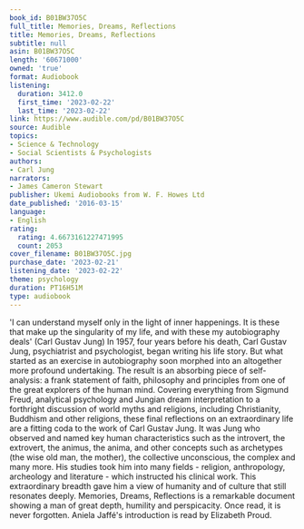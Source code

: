 ```yaml
---
book_id: B01BW37O5C
full_title: Memories, Dreams, Reflections
title: Memories, Dreams, Reflections
subtitle: null
asin: B01BW37O5C
length: '60671000'
owned: 'true'
format: Audiobook
listening:
  duration: 3412.0
  first_time: '2023-02-22'
  last_time: '2023-02-22'
link: https://www.audible.com/pd/B01BW37O5C
source: Audible
topics:
- Science & Technology
- Social Scientists & Psychologists
authors:
- Carl Jung
narrators:
- James Cameron Stewart
publisher: Ukemi Audiobooks from W. F. Howes Ltd
date_published: '2016-03-15'
language:
- English
rating:
  rating: 4.6673161227471995
  count: 2053
cover_filename: B01BW37O5C.jpg
purchase_date: '2023-02-21'
listening_date: '2023-02-22'
theme: psychology
duration: PT16H51M
type: audiobook
---
```

'I can understand myself only in the light of inner happenings. It is these that make up the singularity of my life, and with these my autobiography deals' (Carl Gustav Jung)
In 1957, four years before his death, Carl Gustav Jung, psychiatrist and psychologist, began writing his life story. But what started as an exercise in autobiography soon morphed into an altogether more profound undertaking. The result is an absorbing piece of self-analysis: a frank statement of faith, philosophy and principles from one of the great explorers of the human mind.
Covering everything from Sigmund Freud, analytical psychology and Jungian dream interpretation to a forthright discussion of world myths and religions, including Christianity, Buddhism and other religions, these final reflections on an extraordinary life are a fitting coda to the work of Carl Gustav Jung. It was Jung who observed and named key human characteristics such as the introvert, the extrovert, the animus, the anima, and other concepts such as archetypes (the wise old man, the mother), the collective unconscious, the complex and many more.
His studies took him into many fields - religion, anthropology, archeology and literature - which instructed his clinical work. This extraordinary breadth gave him a view of humanity and of culture that still resonates deeply.
Memories, Dreams, Reflections is a remarkable document showing a man of great depth, humility and perspicacity. Once read, it is never forgotten.
Aniela Jaffé's introduction is read by Elizabeth Proud.
